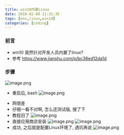 ```yaml
---
title: win10内置Linux
date: 2018-02-08 11:31:35
tags: [env,linux,win10]
categories: [coding]
---
```

### 前言
* win10 竟然针对开发人员内置了linux?
* 参考 https://www.jianshu.com/p/bc38ed12da1d
### 步骤
![image.png](http://upload-images.jianshu.io/upload_images/4832809-6b81d1fce2f79b33.png?imageMogr2/auto-orient/strip%7CimageView2/2/w/1240)
* 重启后, bash
![image.png](http://upload-images.jianshu.io/upload_images/4832809-44a40cf84d8eff02.png?imageMogr2/auto-orient/strip%7CimageView2/2/w/1240)
<!------more------>
* 网很差
* 仔细一看不对啊, 怎么还测试版, 搜了下
* 教程旧了
![image.png](http://upload-images.jianshu.io/upload_images/4832809-ef5906581a5ba075.png?imageMogr2/auto-orient/strip%7CimageView2/2/w/1240)
* 直接应用商店安装
![image.png](http://upload-images.jianshu.io/upload_images/4832809-e8e1aa5778a7d897.png?imageMogr2/auto-orient/strip%7CimageView2/2/w/1240)
![image.png](http://upload-images.jianshu.io/upload_images/4832809-ef5906581a5ba075.png?imageMogr2/auto-orient/strip%7CimageView2/2/w/1240)
* 成功, 之后就是配置Linux环境了, 遇坑再说
![image.png](http://upload-images.jianshu.io/upload_images/4832809-7bfcaa0626c04ee9.png?imageMogr2/auto-orient/strip%7CimageView2/2/w/1240)


